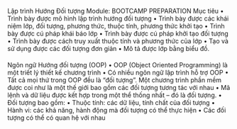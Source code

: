 Lập trình Hướng Đối tượng
Module: BOOTCAMP PREPARATION
Mục tiêu
• Trình bày được mô hình lập trình hướng đối tượng
• Trình bày được các khái niệm lớp, đối tượng, phương thức, thuộc
tính, phương thức khởi tạo
• Trình bày được cú pháp khái báo lớp
• Trình bày được cú pháp khởi tạo đối tượng
• Trình bày được cách truy xuất thuộc tính và phương thức của lớp
• Tạo và sử dụng được các đối tượng đơn giản
• Mô tả được lớp bằng biểu đồ.
####
Ngôn ngữ Hướng đối tượng (OOP)
• OOP (Object Oriented Programming) là một triết lý thiết kế chương trình
• Có nhiều ngôn ngữ lập trình hỗ trợ OOP
• Tất cả mọi thứ trong OOP đều là “đối tượng”. Một chương trình phần mềm
được coi như là một thế giới bao gồm các đối tượng tương tác với nhau
• Mã lệnh và dữ liệu được kết hợp trong một thể thống nhất – đó là đối
tượng.
• Đối tượng bao gồm:
• Thuộc tính: các dữ liệu, tính chất của đối tượng
• Hành vi: các khả năng, hành động mà đối tượng có thể thực hiện
• Các đối tượng có thể có quan hệ với nhau